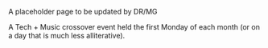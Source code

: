 A placeholder page to be updated by DR/MG

A Tech + Music crossover event held the first Monday of each month (or on a
day that is much less alliterative).
